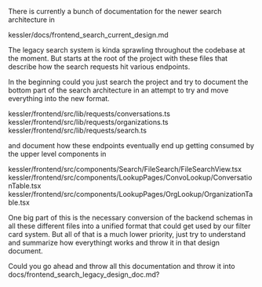 There is currently a bunch of documentation for the newer search architecture in 

kessler/docs/frontend_search_current_design.md

The legacy search system is kinda sprawling throughout the codebase at the moment. But starts at the root of the project with these files that describe how the search requests hit various endpoints.

In the beginning could you just search the project and try to document the bottom part of the search architecture in an attempt to try and move everything into the new format.

kessler/frontend/src/lib/requests/conversations.ts
kessler/frontend/src/lib/requests/organizations.ts
kessler/frontend/src/lib/requests/search.ts

and document how these endpoints eventually end up getting consumed by the upper level components in 

kessler/frontend/src/components/Search/FileSearch/FileSearchView.tsx
kessler/frontend/src/components/LookupPages/ConvoLookup/ConversationTable.tsx
kessler/frontend/src/components/LookupPages/OrgLookup/OrganizationTable.tsx

One big part of this is the necessary conversion of the backend schemas in all these different files into a unified format that could get used by our filter card system. But all of that is a much lower priority, just try to understand and summarize how everythingt works and throw it in that design document.

Could you go ahead and throw all this documentation and throw it into docs/frontend_search_legacy_design_doc.md?
